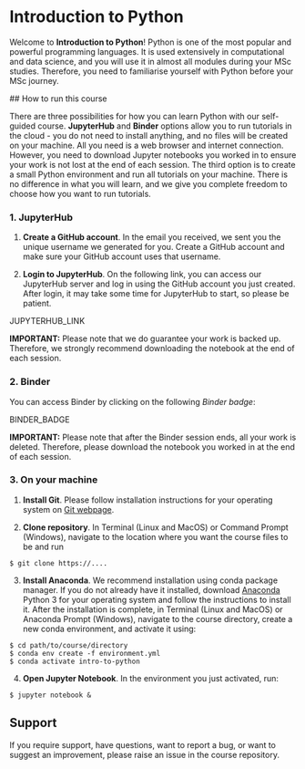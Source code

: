# Introduction to Python

Welcome to **Introduction to Python**! Python is one of the most popular and powerful programming languages. It is used extensively in computational and data science, and you will use it in almost all modules during your MSc studies. Therefore, you need to familiarise yourself with Python before your MSc journey.

## How to run this course

There are three possibilities for how you can learn Python with our self-guided course. **JupyterHub** and **Binder** options allow you to run tutorials in the cloud - you do not need to install anything, and no files will be created on your machine. All you need is a web browser and internet connection. However, you need to download Jupyter notebooks you worked in to ensure your work is not lost at the end of each session. The third option is to create a small Python environment and run all tutorials on your machine. There is no difference in what you will learn, and we give you complete freedom to choose how you want to run tutorials.

### 1. JupyterHub

1. **Create a GitHub account**. In the email you received, we sent you the unique username we generated for you. Create a GitHub account and make sure your GitHub account uses that username.

2. **Login to JupyterHub**. On the following link, you can access our JupyterHub server and log in using the GitHub account you just created. After login, it may take some time for JupyterHub to start, so please be patient.

JUPYTERHUB_LINK

**IMPORTANT:** Please note that we do guarantee your work is backed up. Therefore, we strongly recommend downloading the notebook at the end of each session.

### 2. Binder

You can access Binder by clicking on the following *Binder badge*:

BINDER_BADGE

**IMPORTANT:** Please note that after the Binder session ends, all your work is deleted. Therefore, please download the notebook you worked in at the end of each session.

### 3. On your machine

1. **Install Git**. Please follow installation instructions for your operating system on [Git webpage](https://git-scm.com/).

2. **Clone repository**. In Terminal (Linux and MacOS) or Command Prompt (Windows), navigate to the location where you want the course files to be and run
```
$ git clone https://....
```    
3. **Install Anaconda**. We recommend installation using conda package manager. If you do not already have it installed, download [Anaconda](https://www.anaconda.com/products/individual) Python 3 for your operating system and follow the instructions to install it. After the installation is complete, in Terminal (Linux and MacOS) or Anaconda Prompt (Windows), navigate to the course directory, create a new conda environment, and activate it using:
```
$ cd path/to/course/directory
$ conda env create -f environment.yml
$ conda activate intro-to-python
``` 
    
4. **Open Jupyter Notebook**. In the environment you just activated, run:
```
$ jupyter notebook &
```

## Support

If you require support, have questions, want to report a bug, or want to suggest an improvement, please raise an issue in the course repository.